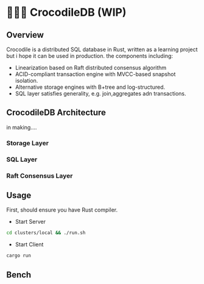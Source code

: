 # 💨💨💨 CrocodileDB (WIP)

## Overview
Crocodile is a distributed SQL database in Rust, written as a learning project but i hope it can be used in production.
the components including:
* Linearization based on Raft distributed consensus algorithm
* ACID-compliant transaction engine with MVCC-based snapshot isolation.
* Alternative storage engines with B+tree and log-structured.
* SQL layer satisfies generality, e.g. join,aggregates adn transactions.

## CrocodileDB Architecture
in making....

### Storage Layer

### SQL Layer

### Raft Consensus Layer 


## Usage
First, should ensure you have Rust compiler.

* Start Server
```bash
cd clusters/local && ./run.sh
```

* Start Client
```bash
cargo run
```

## Bench
